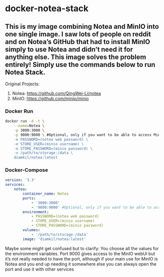 # docker-notea-stack

## This is my image combining Notea and MinIO into one single image. I saw lots of people on reddit and on Notea’s GitHub that had to install MinIO simply to use Notea and didn’t need it for anything else. This image solves the problem entirely! Simply use the commands below to run Notea Stack.

Original Projects:
1. Notea: https://github.com/QingWei-Li/notea
2. MinIO: https://github.com/minio/minio

### Docker Run
```bash
docker run -d -t \
    --name=Notea \
    -p 3000:3000 \
    -p 9000:9000 \ #Optional, only if you want to be able to access MinIO's interface
    -e PASSWORD=(notea web password) \
    -e STORE_USER=(minio username) \
    -e STORE_PASSWORD=(minio password) \
    -v /path/to/storage:/data \
    diamkil/notea:latest
```

### Docker-Compose
```yaml
version: '3.3'
services:
    notea:
        container_name: Notea
        ports:
            - '3000:3000'
            - '9000:9000' #Optional, only if you want to be able to access MinIO's interface
        environment:
            - PASSWORD=(notea web password)
            - STORE_USER=(minio username)
            - STORE_PASSWORD=(minio password)
        volumes:
            - '/path/to/storage:/data'
        image: 'diamkil/notea:latest'
```

Maybe some might get confused but to clarify: You choose all the values for the environment variables. Port 9000 gives access to the MinIO webUI but it’s not really needed to have the port, although if your main use for MinIO is Notea and you end up needing it somewhere else you can always open the port and use it with other services
